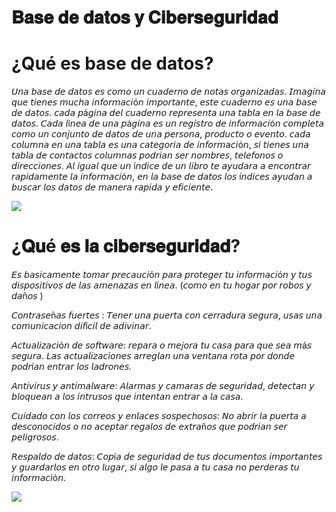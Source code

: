 # 𝐁𝐚𝐬𝐞 𝐝𝐞 𝐝𝐚𝐭𝐨𝐬 𝐲 𝐂𝐢𝐛𝐞𝐫𝐬𝐞𝐠𝐮𝐫𝐢𝐝𝐚𝐝
# ¿Qué es base de datos?
𝘜𝘯𝘢 𝘣𝘢𝘴𝘦 𝘥𝘦 𝘥𝘢𝘵𝘰𝘴 𝘦𝘴 
𝘤𝘰𝘮𝘰 𝘶𝘯 𝘤𝘶𝘢𝘥𝘦𝘳𝘯𝘰 𝘥𝘦 
𝘯𝘰𝘵𝘢𝘴 𝘰𝘳𝘨𝘢𝘯𝘪𝘻𝘢𝘥𝘢𝘴. 
𝘐𝘮𝘢𝘨𝘪𝘯𝘢 𝘲𝘶𝘦 𝘵𝘪𝘦𝘯𝘦𝘴 
𝘮𝘶𝘤𝘩𝘢 𝘪𝘯𝘧𝘰𝘳𝘮𝘢𝘤𝘪ó𝘯 
𝘪𝘮𝘱𝘰𝘳𝘵𝘢𝘯𝘵𝘦, 𝘦𝘴𝘵𝘦 
𝘤𝘶𝘢𝘥𝘦𝘳𝘯𝘰 𝘦𝘴 𝘶𝘯𝘢 𝘣𝘢𝘴𝘦 
𝘥𝘦 𝘥𝘢𝘵𝘰𝘴. 𝘤𝘢𝘥𝘢 𝘱á𝘨𝘪𝘯𝘢 
𝘥𝘦𝘭 𝘤𝘶𝘢𝘥𝘦𝘳𝘯𝘰 
𝘳𝘦𝘱𝘳𝘦𝘴𝘦𝘯𝘵𝘢 𝘶𝘯𝘢 𝘵𝘢𝘣𝘭𝘢 
𝘦𝘯 𝘭𝘢 𝘣𝘢𝘴𝘦 𝘥𝘦 𝘥𝘢𝘵𝘰𝘴. 
𝘊𝘢𝘥𝘢 𝘭í𝘯𝘦𝘢 𝘥𝘦 𝘶𝘯𝘢 𝘱á𝘨𝘪𝘯𝘢 𝘦𝘴 𝘶𝘯 𝘳𝘦𝘨𝘪𝘴𝘵𝘳𝘰 𝘥𝘦 𝘪𝘯𝘧𝘰𝘳𝘮𝘢𝘤𝘪ó𝘯 𝘤𝘰𝘮𝘱𝘭𝘦𝘵𝘢 𝘤𝘰𝘮𝘰 𝘶𝘯 𝘤𝘰𝘯𝘫𝘶𝘯𝘵𝘰 𝘥𝘦 𝘥𝘢𝘵𝘰𝘴 𝘥𝘦 𝘶𝘯𝘢 𝘱𝘦𝘳𝘴𝘰𝘯𝘢, 𝘱𝘳𝘰𝘥𝘶𝘤𝘵𝘰 𝘰 𝘦𝘷𝘦𝘯𝘵𝘰. 𝘤𝘢𝘥𝘢 𝘤𝘰𝘭𝘶𝘮𝘯𝘢 𝘦𝘯 𝘶𝘯𝘢 𝘵𝘢𝘣𝘭𝘢 𝘦𝘴 𝘶𝘯𝘢 𝘤𝘢𝘵𝘦𝘨𝘰𝘳𝘪𝘢 𝘥𝘦 𝘪𝘯𝘧𝘰𝘳𝘮𝘢𝘤𝘪ó𝘯, 𝘴𝘪 𝘵𝘪𝘦𝘯𝘦𝘴 𝘶𝘯𝘢 𝘵𝘢𝘣𝘭𝘢 𝘥𝘦 𝘤𝘰𝘯𝘵𝘢𝘤𝘵𝘰𝘴 𝘤𝘰𝘭𝘶𝘮𝘯𝘢𝘴 𝘱𝘰𝘥𝘳𝘪𝘢𝘯 𝘴𝘦𝘳 𝘯𝘰𝘮𝘣𝘳𝘦𝘴, 𝘵𝘦𝘭𝘦𝘧𝘰𝘯𝘰𝘴 𝘰 𝘥𝘪𝘳𝘦𝘤𝘤𝘪𝘰𝘯𝘦𝘴. 𝘈𝘭 𝘪𝘨𝘶𝘢𝘭 𝘲𝘶𝘦 𝘶𝘯 í𝘯𝘥𝘪𝘤𝘦 𝘥𝘦 𝘶𝘯 𝘭𝘪𝘣𝘳𝘰 𝘵𝘦 𝘢𝘺𝘶𝘥𝘢𝘳𝘢 𝘢 𝘦𝘯𝘤𝘰𝘯𝘵𝘳𝘢𝘳 𝘳𝘢𝘱𝘪𝘥𝘢𝘮𝘦𝘯𝘵𝘦 𝘭𝘢 𝘪𝘯𝘧𝘰𝘳𝘮𝘢𝘤𝘪ó𝘯, 𝘦𝘯 𝘭𝘢 𝘣𝘢𝘴𝘦 𝘥𝘦 𝘥𝘢𝘵𝘰𝘴 𝘭𝘰𝘴 í𝘯𝘥𝘪𝘤𝘦𝘴 𝘢𝘺𝘶𝘥𝘢𝘯 𝘢 𝘣𝘶𝘴𝘤𝘢𝘳 𝘭𝘰𝘴 𝘥𝘢𝘵𝘰𝘴 𝘥𝘦 𝘮𝘢𝘯𝘦𝘳𝘢 𝘳𝘢𝘱𝘪𝘥𝘢 𝘺 𝘦𝘧𝘪𝘤𝘪𝘦𝘯𝘵𝘦.
 
![](https://revistabyte.es/wp-content/uploads/2020/02/5-bases-de-datos-para-la-empresa-comparativa-bases-de-datos-2020.jpg)

# ¿𝐐𝐮é 𝐞𝐬 𝐥𝐚 𝐜𝐢𝐛𝐞𝐫𝐬𝐞𝐠𝐮𝐫𝐢𝐝𝐚𝐝?
𝘌𝘴 𝘣𝘢𝘴𝘪𝘤𝘢𝘮𝘦𝘯𝘵𝘦 𝘵𝘰𝘮𝘢𝘳 𝘱𝘳𝘦𝘤𝘢𝘶𝘤𝘪ó𝘯 𝘱𝘢𝘳𝘢 𝘱𝘳𝘰𝘵𝘦𝘨𝘦𝘳 𝘵𝘶 𝘪𝘯𝘧𝘰𝘳𝘮𝘢𝘤𝘪ó𝘯 𝘺 𝘵𝘶𝘴 𝘥𝘪𝘴𝘱𝘰𝘴𝘪𝘵𝘪𝘷𝘰𝘴 𝘥𝘦 𝘭𝘢𝘴 𝘢𝘮𝘦𝘯𝘢𝘻𝘢𝘴 𝘦𝘯 𝘭í𝘯𝘦𝘢. (𝘤𝘰𝘮𝘰 𝘦𝘯 𝘵𝘶 𝘩𝘰𝘨𝘢𝘳 𝘱𝘰𝘳 𝘳𝘰𝘣𝘰𝘴 𝘺 𝘥𝘢ñ𝘰𝘴 ) 

𝘊𝘰𝘯𝘵𝘳𝘢𝘴𝘦ñ𝘢𝘴 𝘧𝘶𝘦𝘳𝘵𝘦𝘴 : 𝘛𝘦𝘯𝘦𝘳 𝘶𝘯𝘢 𝘱𝘶𝘦𝘳𝘵𝘢 𝘤𝘰𝘯 𝘤𝘦𝘳𝘳𝘢𝘥𝘶𝘳𝘢 𝘴𝘦𝘨𝘶𝘳𝘢, 𝘶𝘴𝘢𝘴 𝘶𝘯𝘢 𝘤𝘰𝘮𝘶𝘯𝘪𝘤𝘢𝘤𝘪𝘰𝘯 𝘥𝘪𝘧í𝘤𝘪𝘭 𝘥𝘦 𝘢𝘥𝘪𝘷𝘪𝘯𝘢𝘳. 

𝘈𝘤𝘵𝘶𝘢𝘭𝘪𝘻𝘢𝘤𝘪ó𝘯 𝘥𝘦 𝘴𝘰𝘧𝘵𝘸𝘢𝘳𝘦: 𝘳𝘦𝘱𝘢𝘳𝘢 𝘰 𝘮𝘦𝘫𝘰𝘳𝘢 𝘵𝘶 𝘤𝘢𝘴𝘢 𝘱𝘢𝘳𝘢 𝘲𝘶𝘦 𝘴𝘦𝘢 𝘮á𝘴 𝘴𝘦𝘨𝘶𝘳𝘢. 𝘓𝘢𝘴 𝘢𝘤𝘵𝘶𝘢𝘭𝘪𝘻𝘢𝘤𝘪𝘰𝘯𝘦𝘴 𝘢𝘳𝘳𝘦𝘨𝘭𝘢𝘯 𝘶𝘯𝘢 𝘷𝘦𝘯𝘵𝘢𝘯𝘢 𝘳𝘰𝘵𝘢 𝘱𝘰𝘳 𝘥𝘰𝘯𝘥𝘦 𝘱𝘰𝘥𝘳í𝘢𝘯 𝘦𝘯𝘵𝘳𝘢𝘳 𝘭𝘰𝘴 𝘭𝘢𝘥𝘳𝘰𝘯𝘦𝘴.

 𝘈𝘯𝘵𝘪𝘷𝘪𝘳𝘶𝘴 𝘺 𝘢𝘯𝘵𝘪𝘮𝘢𝘭𝘸𝘢𝘳𝘦: 𝘈𝘭𝘢𝘳𝘮𝘢𝘴 𝘺 𝘤𝘢𝘮𝘢𝘳𝘢𝘴 𝘥𝘦 𝘴𝘦𝘨𝘶𝘳𝘪𝘥𝘢𝘥, 𝘥𝘦𝘵𝘦𝘤𝘵𝘢𝘯 𝘺 𝘣𝘭𝘰𝘲𝘶𝘦𝘢𝘯 𝘢 𝘭𝘰𝘴 𝘪𝘯𝘵𝘳𝘶𝘴𝘰𝘴 𝘲𝘶𝘦 𝘪𝘯𝘵𝘦𝘯𝘵𝘢𝘯 𝘦𝘯𝘵𝘳𝘢𝘳 𝘢 𝘭𝘢 𝘤𝘢𝘴𝘢. 
 
 𝘊𝘶𝘪𝘥𝘢𝘥𝘰 𝘤𝘰𝘯 𝘭𝘰𝘴 𝘤𝘰𝘳𝘳𝘦𝘰𝘴 𝘺 𝘦𝘯𝘭𝘢𝘤𝘦𝘴 𝘴𝘰𝘴𝘱𝘦𝘤𝘩𝘰𝘴𝘰𝘴: 𝘕𝘰 𝘢𝘣𝘳𝘪𝘳 𝘭𝘢 𝘱𝘶𝘦𝘳𝘵𝘢 𝘢 𝘥𝘦𝘴𝘤𝘰𝘯𝘰𝘤𝘪𝘥𝘰𝘴 𝘰 𝘯𝘰 𝘢𝘤𝘦𝘱𝘵𝘢𝘳 𝘳𝘦𝘨𝘢𝘭𝘰𝘴 𝘥𝘦 𝘦𝘹𝘵𝘳𝘢ñ𝘰𝘴 𝘲𝘶𝘦 𝘱𝘰𝘥𝘳𝘪𝘢𝘯 𝘴𝘦𝘳 𝘱𝘦𝘭𝘪𝘨𝘳𝘰𝘴𝘰𝘴.
 
 𝘙𝘦𝘴𝘱𝘢𝘭𝘥𝘰 𝘥𝘦 𝘥𝘢𝘵𝘰𝘴: 𝘊𝘰𝘱í𝘢 𝘥𝘦 𝘴𝘦𝘨𝘶𝘳𝘪𝘥𝘢𝘥 𝘥𝘦 𝘵𝘶𝘴 𝘥𝘰𝘤𝘶𝘮𝘦𝘯𝘵𝘰𝘴 𝘪𝘮𝘱𝘰𝘳𝘵𝘢𝘯𝘵𝘦𝘴 𝘺 𝘨𝘶𝘢𝘳𝘥𝘢𝘳𝘭𝘰𝘴 𝘦𝘯 𝘰𝘵𝘳𝘰 𝘭𝘶𝘨𝘢𝘳, 𝘴𝘪 𝘢𝘭𝘨𝘰 𝘭𝘦 𝘱𝘢𝘴𝘢 𝘢 𝘵𝘶 𝘤𝘢𝘴𝘢 𝘯𝘰 𝘱𝘦𝘳𝘥𝘦𝘳𝘢𝘴 𝘵𝘶 𝘪𝘯𝘧𝘰𝘳𝘮𝘢𝘤𝘪ó𝘯.

 ![](https://www.infobae.com/new-resizer/zucCBGa-uelybMvFEvY3EEQ_Mw4=/1440x1080/filters:format(webp):quality(85)/cloudfront-us-east-1.images.arcpublishing.com/infobae/IK5SDTER5NDX3HWHADADLZJ5M4.jpg)